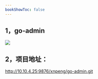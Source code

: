 ```yaml
---
bookShowToc: false
---
```


##  1，go-admin

![](/images/go-admin.png)

##  2，项目地址：

http://10.10.4.25:9876/xnpeng/go-admin.git





